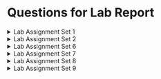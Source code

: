 # Questions for Lab Report

<details>
  <summary>Lab Assignment Set 1</summary>

#### STATUS : [18/18]

- [x] 1. Write a program to print “Welcome to C programming”.
- [x] 2. Write a C program to find area and perimeter of rectangle.
- [x] 3. Write a program to compute b^p using library function.
  - Your program should read the value of b and p from user.
- [x] 4. Write a program to find Simple interest and Amount.
- [x] 5. Write a program to find surface area of a box.
  - [ S=2(lb+lh+bh) ]
- [x] 6. Write a program to read temperature in Fahrenheit and convert it into Celsius.
  - C=(5(F-32))/9
- [x] 7. Write a program to read temperature in Celsius and convert it into Fahrenheit.
  - F=(9C/5)+32
- [x] 8. Write a program to find area and circumference of circle using symbolic constant.
- [x] 9. Write a program to find the sum of digits of three digit number.
- [x] 10. Write a C program to read number of days and convert it into years, months and days.
- [x] 11. Write a program to reverse four digit numbers.
- [x] 12. Write a program to demonstrate the use of arithmetic operation on integers.
  - (Find sum, difference, product, quotient, and remainder).
- [x] 13. Write a program to convert Distance in meter into kilometer and meter.
  - [1km=1000m]
- [x] 14. Write a program to print the size of all primitives data types.
  - (int, float, double, etc)
  - [hint: use sizeof( ) operator]
- [x] 15. Write a program to check whether entered number is odd or even using ternary operator.
  - (? :)
- [x] 16. Write a program to read three different numbers and find the smallest one.
- [x] 17. Write a program to read four different numbers and find the largest numbers.
- [x] 18. Write a program to read number of male and female student in a class and finally find the ratio of female and male students.
  - Use variable of appropriate data types.

</details>

<details>
  <summary>Lab Assignment Set 2</summary>

#### STATUS : [15/15]

- [x] 1. Write a program to read a lowercase character and convert it into uppercase.
- [x] 2. Write a program to read a number and check whether it is positive or negative.
- [x] 3. Write a program to check whether a number is odd or even.
- [x] 4. Write a program to read cost price and selling price of a good and find profit or loss amount.
- [x] 5. Write a program to read three numbers and find the largest one.
- [x] 6. Write a program to read three numbers and find the median number.
- [x] 7. Write a program to find the smallest among four given numbers.
- [x] 8. Write a program to read a character and check whether it is letter, digits or others characters.
- [x] 9. Write a program to check whether a year is leap or not.
- [x] 10. Write a program to read coefficient of quadratic equation and finds all its roots.
- [x] 11. Write a program to read marks obtained in your final exams in all subjects and find total marks, percentage, results (pass or fail), division.
  - (assume all the necessary condition)
- [x] 12.Write a program to read age of a person and display remarks accordingly:<br>

| Age        | Remarks |
| :--------- | :------ |
| age<12     | CHILD   |
| 12<=age<20 | TEEN    |
| 20<=age<30 | ADULT   |
| 30<=age<55 | YOUNG   |
| Age>=55    | OLD     |

- [x] 13. Write a program to find sales person commission on sales amount according to following conditions:<br>

| Sales amount       | Commission |
| :----------------- | :--------: |
| <5000              | 0%         |
| >=5000 and < 10000 | 5%         |
| >=10000 and <15000 | 7%         |
| >=15000            | 10%        |

- [x] 14. Write a menu base program for<br>

  - 1. Area of rectangle
  - 2. Perimeter of rectangle
  - 3. exit

- [x] 15. Write a menu base program  to perform calculation, according to following choice:<br>

  - '+' For addition
  - '-' For subtraction
  - '*' For multiplication
  - '/' For division

</details>

<details>
  <summary>Lab Assignment Set 6</summary>

#### STATUS : [17/19]

- [x] 1. Write a program to demonstrate the use of automatic storage class.
- [x] 2. Write a program to demonstrate the use of External storage class.
- [x] 3. Write a program to demonstrate the use of Static storage class.
- [x] 4. Write a program to demonstrate the use of Register storage class.
- [x] 5. Write a program to demonstrate the use of pointers.
- [x] 6. Write a program to demonstrate the use of Chain pointers.
- [x] 7. Write a program to demonstrate the Pointer Arithmetic & Operations.
- [x] 8. Write a program to demonstrate the use of Pointer and Array.
- [x] 9. Write a program to demonstrate the use of Pointer and String.
- [x] 10. Write a program to copy a float array using a pointer.
- [x] 11. Write a program to read a string and count the number of vowels, consonants, digits, special characters and other characters, by passing Pointer to Function.
- [x] 12. Write a program to read elements of a matrix and display it in matrix form using Array of Pointer.
- [x] 13. Write a program to read elements of a matrix and display it in matrix form using pointer to array.
- [x] 14. Write a program to read n numbers and display them on the monitor using DMM.
- [x] 15. Write a program to read n different numbers and find the largest number using pointer and DMM.
- [x] 16. Write a program to arrange n numbers in an array using DMM.
- [ ] 17. Write a program to add two matrices using function and DMM.
- [ ] 18. Write a program to multiply two matrices using function and DMM.
- [x] 19. Write a program to read the name of n students and arrange them in alphabetical order using DMM.

</details>

<details>
  <summary>Lab Assignment Set 7</summary>

#### STATUS : [5/12]

- [x] 1. Design a structure: Distance with members : feet and inches, with appropriate data type. Write the main program in C to read distance and display it in appropriate format
- [x] 2. Design a structure: Student with members : roll, name, contact, and marks obtained in C and DL. Write a program to read the details of students and display it in appropriate format.
- [x] 3. Write a program to copy a structure variable.
- [x] 4. Write a program to read roll, name, marks in C and Dl of 10 students and then display them in tabular format.
- [x] 5. Design a structure : employee with members eid, name, post and salary.
  - Write a program to read records of n employees and then display the details of those employees whose post is "Clerk".
  - And display the details of those employees whose salary is >=50000.
- [ ] 6. Design a structure : student with members roll, name, marks in 5 subjects, total marks, percentage and results. Write a main program to read the details of n students and find total marks, results and percentage. Display the result in tabular format. Also display the detail of the student with the highest percentage.
- [ ] 7. Write a program to find the area of your classroom using nested structure.
- [ ] 8. Write a program to read roll, name and marks in C of a student using structure and pointers.
- [ ] 9. Write a program to read eid, name, name, post and salary of n employees and display the records of those employees whose salary is less than 30000. [Using Structure and DMM]
- [ ] 10. Demonstrate the use of:
  - Passing the member of structure as a function argument.
  - Passing the value of entire structure as a function argument.
  - Passing the address of a structure variable as a function argument.
- [ ] 11. Design a structure distance with member feet and inches with appropriate data types and use function read() for reading the distance, function display to display the distance in appropriate format and add distance to add two distances. Write a main program in C to read two distances and find their sum and then display the result in appropriate format.
- [ ] 12. Write a program to read roll, name and marks in C of n students
  - Arrange the records according to descending order of marks using function.
  - Arrange the records according to alphabetical order of the name field.

</details>

<details>
  <summary>Lab Assignment Set 8</summary>

#### STATUS : [1/14]

- [x] 1. Write a program to write some text in a file my-file.txt until the user presses ctrl+z.
- [ ] 2. Write a program to read a data file.
- [ ] 3. Write a program to read 20 integer numbers into a file.
- [ ] 4. Write a program to write numbers in a file "number". Then read the file and store the odd numbers in file "odd" and even numbers in file "even". And display the contents of the file.
- [ ] 5. Write a program to add some data in a file.
- [ ] 6. Write a program to write even numbers up-to 100 in file "even.txt".
- [ ] 7. Write a program to write roll number, name and marks in C of students in a file student.dat.
- [ ] 8. write a program to read records of students from a file student.dat and then display them on the monitor in tabular format.<br/>|Roll|Name|Marks in C|
- [ ] 9. Write a program to copy a file.
- [ ] 10. Write a program to read a data file named file1 and then write its content into another data file named file2 by replacing all the occurrence of word good by bad and computer by television.
- [ ] 11. Write a program to write employee name,age and salary into a file using fseek().
- [ ] 12. Write a program that replaces all occurrence of word bad by good and Television by computer, in a file "my-file.txt".
- [ ] 13. Write a program to delete a record from a file "record.dat". Suppose the records have 3 fields, eid, name and salary.
- [ ] 14. Write a program to display the content of the file in reverse order.

</details>

<details>
  <summary>Lab Assignment Set 9</summary>

#### STATUS : [12/12]

- [x] 1. Write a program to draw a line using line(), moveto(), and lineto().
- [x] 2. Write a program to demonstrate the use of functions setcolor() and setbkcolor().
- [x] 3. Write a program to draw a triangle.
- [x] 4. Write a program to draw a circle.
- [x] 5. Write a program to draw a rectangle and a square.
- [x] 6. Write a program to draw an arc.
- [x] 7. Write a program to draw an ellipse.
- [x] 8. Write a program to demonstrate the use of getpixel() and putpixel().
- [x] 9. Write a program to demonstrate the use of drawpoly() and fillpoly().
- [x] 10. Write a program to demonstrate use of outtext(), outtextxy() and settextstyle().
- [x] 11. Write a program to demonstrate the use of pieslice().
- [x] 12. Write a program to demonstrate the use of setlinestyle() and linerel().

</details>
